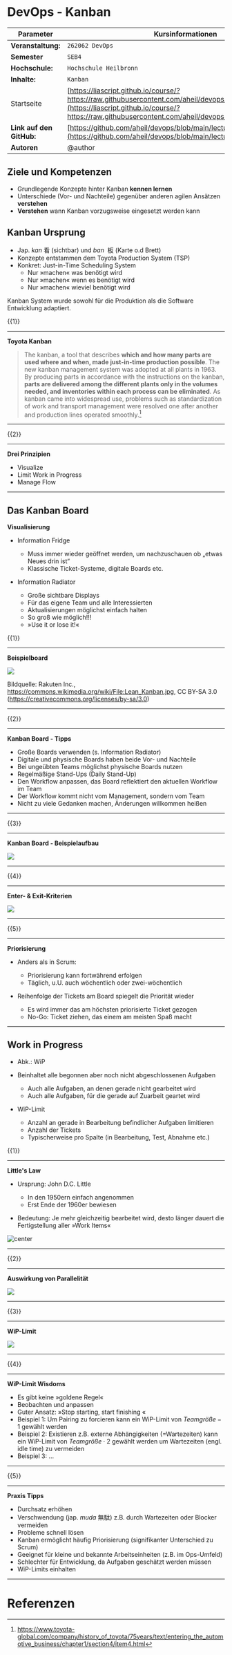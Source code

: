 <!--

author:   Andreas Heil

email:    andreas.heil@hs-heilbronn.de

version:  0.1

language: de

narrator: DE German Male

tags: devops, lecture, kanban

comment:  

-->


# DevOps - Kanban

<!-- data-type="none" -->
| Parameter | Kursinformationen |
| --- | --- |
| **Veranstaltung:** | `262062 DevOps`|
| **Semester** | `SEB4` |
| **Hochschule:** | `Hochschule Heilbronn` |
| **Inhalte:** | `Kanban` |
| Startseite | [https://liascript.github.io/course/?https://raw.githubusercontent.com/aheil/devops/master/README.md#1](https://liascript.github.io/course/?https://raw.githubusercontent.com/aheil/devops/master/README.md#1) | 
| **Link auf den GitHub:** | [https://github.com/aheil/devops/blob/main/lectures/04_kanban.md](https://github.com/aheil/devops/blob/main/lectures/04_kanban.md) |
| **Autoren** | @author |

## Ziele und Kompetenzen

* Grundlegende Konzepte hinter Kanban **kennen lernen**
* Unterschiede (Vor- und Nachteile) gegenüber anderen agilen Ansätzen **verstehen**
* **Verstehen** wann Kanban vorzugsweise eingesetzt werden kann 

## Kanban Ursprung

* Jap. *kan* 看 (sichtbar) und *ban*  板 (Karte o.d Brett)
* Konzepte entstammen dem Toyota Production System (TSP)
* Konkret: Just-in-Time Scheduling System
    * Nur »machen« was benötigt wird 
    * Nur »machen« wenn es benötigt wird 
    * Nur »machen« wieviel benötigt wird

Kanban System wurde sowohl für die Produktion als die Software Entwicklung adaptiert. 

{{1}}
************************************

**Toyota Kanban**

> The kanban, a tool that describes **which and how many parts are used where and when, made just-in-time production possible**. The new kanban management system was adopted at all plants in 1963. By producing parts in accordance with the instructions on the kanban, **parts are delivered among the different plants only in the volumes needed, and inventories within each process can be eliminated**. As kanban came into widespread use, problems such as standardization of work and transport management were resolved one after another and production lines operated smoothly.[^1]

************************************

{{2}}
************************************

**Drei Prinzipien**

* Visualize
* Limit Work in Progress
* Manage Flow

************************************

## Das Kanban Board

**Visualisierung**

* Information Fridge

  * Muss immer wieder geöffnet werden, um nachzuschauen ob „etwas Neues drin ist“
  * Klassische Ticket-Systeme, digitale Boards etc.

* Information Radiator

  * Große sichtbare Displays
  * Für das eigene Team und alle Interessierten
  * Aktualisierungen möglichst einfach halten
  * So groß wie möglich!!! 
  * »Use it or lose it!« 

{{1}}
************************************

**Beispielboard**

![](../img/devops.04.board.jpg)

Bildquelle: Rakuten Inc.,  https://commons.wikimedia.org/wiki/File:Lean_Kanban.jpg, CC BY-SA 3.0 (https://creativecommons.org/licenses/by-sa/3.0)

************************************

{{2}}
************************************

**Kanban Board - Tipps**

* Große Boards verwenden (s. Information Radiator)
* Digitale und physische Boards haben beide Vor- und Nachteile 
* Bei ungeübten Teams möglichst physische Boards nutzen
* Regelmäßige Stand-Ups (Daily Stand-Up)
* Den Workflow anpassen, das Board reflektiert den aktuellen Workflow im Team
* Der Workflow kommt nicht vom Management, sondern vom Team 
* Nicht zu viele Gedanken machen, Änderungen willkommen heißen 

************************************

{{3}}
************************************

**Kanban Board - Beispielaufbau**

![](../img/devops.04.board_aufbau.png)

************************************

{{4}}
************************************

**Enter- & Exit-Kriterien**

![](../img/devops.04.enter_exit_criteria.png)

************************************

{{5}}
************************************

**Priorisierung**

* Anders als in Scrum: 

  * Priorisierung kann fortwährend erfolgen 
  * Täglich, u.U. auch wöchentlich oder zwei-wöchentlich

* Reihenfolge der Tickets am Board spiegelt die Priorität wieder 

  * Es wird immer das am höchsten priorisierte Ticket gezogen
  * No-Go: Ticket ziehen, das einem am meisten Spaß macht 

************************************

## Work in Progress

* Abk.: WiP 

* Beinhaltet alle begonnen aber noch nicht abgeschlossenen Aufgaben

  * Auch alle Aufgaben, an denen gerade nicht gearbeitet wird
  * Auch alle Aufgaben, für die gerade auf Zuarbeit geartet wird 

* WiP-Limit

  * Anzahl an gerade in Bearbeitung befindlicher Aufgaben limitieren
  * Anzahl der Tickets 
  * Typischerweise pro Spalte (in Bearbeitung, Test, Abnahme etc.) 

{{1}}
************************************

**Little's Law**

* Ursprung: John D.C. Little 
  * In den 1950ern einfach angenommen
  * Erst Ende der 1960er bewiesen 

* Bedeutung: Je mehr gleichzeitig bearbeitet wird, desto länger dauert die Fertigstellung aller »Work Items«

![center](../img/devops.04.littleslaw.png)

************************************

{{2}}
************************************

**Auswirkung von Parallelität**

![](../img/devops.04.parallelitaet.png)


************************************

{{3}}
************************************

**WiP-Limit**

![](../img/devops.04.sequentiel.png)

************************************

{{4}}
************************************

**WiP-Limit Wisdoms**

* Es gibt keine »goldene Regel«
* Beobachten und anpassen
* Guter Ansatz: »Stop starting, start finishing « 
* Beispiel 1: Um Pairing zu forcieren kann ein WiP-Limit von $Teamgröße -1$ gewählt werden 
* Beispiel 2: Existieren z.B. externe Abhängigkeiten (=Wartezeiten) kann ein WiP-Limit von $Teamgröße \cdot 2$ gewählt werden um Wartezeiten (engl. idle time) zu vermeiden
* Beispiel 3: … 

************************************

{{5}}
************************************

**Praxis Tipps** 

* Durchsatz erhöhen
* Verschwendung (jap. *muda* 無駄) z.B. durch Wartezeiten oder Blocker vermeiden 
* Probleme schnell lösen 
* Kanban ermöglicht häufig Priorisierung (signifikanter Unterschied zu Scrum) 
* Geeignet für kleine und bekannte Arbeitseinheiten (z.B. im Ops-Umfeld) 
* Schlechter für Entwicklung, da Aufgaben geschätzt werden müssen 
* WiP-Limits einhalten

************************************

# Referenzen

[1]: https://www.toyota-global.com/company/history_of_toyota/75years/text/entering_the_automotive_business/chapter1/section4/item4.html

[^1]: https://www.toyota-global.com/company/history_of_toyota/75years/text/entering_the_automotive_business/chapter1/section4/item4.html


